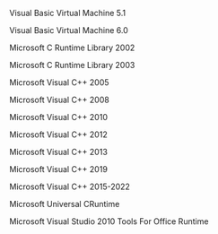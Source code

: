 Visual Basic Virtual Machine 5.1

Visual Basic Virtual Machine 6.0

Microsoft C Runtime Library 2002

Microsoft C Runtime Library 2003

Microsoft Visual C++ 2005

Microsoft Visual C++ 2008

Microsoft Visual C++ 2010

Microsoft Visual C++ 2012

Microsoft Visual C++ 2013

Microsoft Visual C++ 2019

Microsoft Visual C++ 2015-2022

Microsoft Universal CRuntime

Microsoft Visual Studio 2010 Tools For Office Runtime

